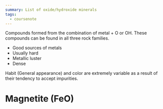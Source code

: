 ```yaml
---
summary: List of oxide/hydroxide minerals
tags:
  - coursenote
---
```

Compounds formed from the combination of metal + O or OH. These compounds can be found in all three rock families.
- Good sources of metals
- Usually hard
- Metallic luster
- Dense

Habit (General appearance) and color are extremely variable as a result of their tendency to accept impurities.

# Magnetite (FeO)
